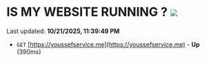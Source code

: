# IS MY WEBSITE RUNNING ? [![](https://img.shields.io/static/v1?label=Sponsor&message=%E2%9D%A4&logo=GitHub&color=%23fe8e86)](https://github.com/sponsors/Youssef-Lehmam)

Last updated: **10/21/2025, 11:39:49 PM**

- `GET` [https://youssefservice.me](https://youssefservice.me) - **Up** (390ms)
